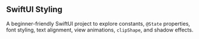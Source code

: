 ## SwiftUI Styling 

A beginner-friendly SwiftUI project to explore constants, `@State` properties, font styling, text alignment, view animations, `clipShape`, and shadow effects.
